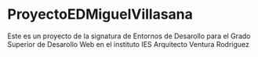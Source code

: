 # ProyectoEDMiguelVillasana
Este es un proyecto de la signatura de Entornos de Desarollo para el Grado Superior de Desarollo Web en el instituto IES Arquitecto Ventura Rodriguez

